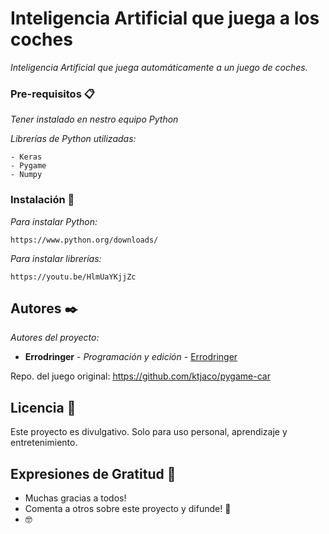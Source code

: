 # Inteligencia Artificial que juega a los coches

_Inteligencia Artificial que juega automáticamente a un juego de coches._


### Pre-requisitos 📋

_Tener instalado en nestro equipo Python_

_Librerías de Python utilizadas:_

```
- Keras
- Pygame
- Numpy
```

### Instalación 🔧

_Para instalar Python:_


```
https://www.python.org/downloads/
```

_Para instalar librerías:_

```
https://youtu.be/HlmUaYKjjZc
```

## Autores ✒️

_Autores del proyecto:_

* **Errodringer** - *Programación y edición* - [Errodringer](https://www.youtube.com/c/Errodringer?sub_confirmation=1)

Repo. del juego original:
https://github.com/ktjaco/pygame-car

## Licencia 📄

Este proyecto es divulgativo. Solo para uso personal, aprendizaje y entretenimiento.

## Expresiones de Gratitud 🎁

* Muchas gracias a todos!
* Comenta a otros sobre este proyecto y difunde! 📢
*  🤓
